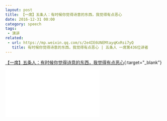 ```yaml
---
layout: post
title: 【一席】五条人：有时候你觉得诗意的东西，我觉得有点恶心 
date: 2016-12-31 00:00
category: speech
tags:
 - 演讲
related:
 - url: https://mp.weixin.qq.com/s/2e4IE6UNEMtayqKxRsi7yQ
   title: 有时候你觉得诗意的东西，我觉得有点恶心 | 五条人 一席第436位讲者
---
```


[【一席】五条人：有时候你觉得诗意的东西，我觉得有点恶心](https://www.bilibili.com/video/BV16x411k7Af/){:target="_blank"}

<div class="iframe-container">
<iframe class="responsive-iframe" src="//player.bilibili.com/player.html?aid=8936832&bvid=BV16x411k7Af&cid=14751828&page=1" frameborder="no" allowfullscreen="true"></iframe>
</div>
